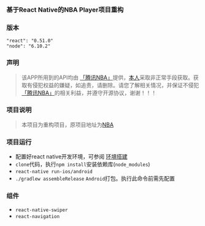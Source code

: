 ### 基于React Native的NBA Player项目重构

### 版本
`"react": "0.51.0"`  
`"node": "6.10.2"`

### 声明
> 该APP所用到的API均由 [「腾讯NBA」](http://sports.qq.com/nba/)提供，[本人](https://github.com/5ibinbin)采取非正常手段获取。获取有侵犯权益的嫌疑，如追责，请删除。请您了解相关情况，并保证不侵犯[「腾讯NBA」](http://sports.qq.com/nba/)的相关利益，并遵守开源协议，谢谢！！！

### 项目说明
> 本项目为重构项目，原项目地址为[NBA](https://github.com/5ibinbin/react-native-nba)

### 项目运行

- 配置好react native开发环境，可参阅 [环境搭建](http://reactnative.cn/docs/0.51/getting-started.html)
- `clone`代码，执行`npm install`安装依赖库(`node_modules`)
- `react-native run-ios/android`
-  `./gradlew assembleRelease` `Android`打包。执行此命令前需先配置

### 组件

- `react-native-swiper`
- `react-navigation`